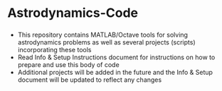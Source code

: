 # Astrodynamics-Code
#####
- This repository contains MATLAB/Octave tools for solving astrodynamics problems as well as several projects (scripts) incorporating these tools 
- Read Info & Setup Instructions document for instructions on how to prepare and use this body of code
- Additional projects will be added in the future and the Info & Setup document will be updated to reflect any changes
